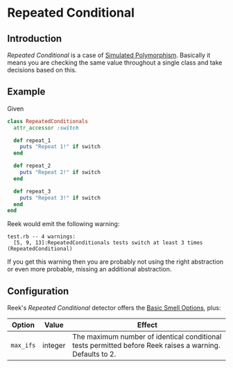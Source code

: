 # Repeated Conditional

## Introduction

_Repeated Conditional_ is a case of
[Simulated Polymorphism](Simulated-Polymorphism.md). Basically it means you are
checking the same value throughout a single class and take decisions based on
this.

## Example

Given

```Ruby
class RepeatedConditionals
  attr_accessor :switch

  def repeat_1
    puts "Repeat 1!" if switch
  end

  def repeat_2
    puts "Repeat 2!" if switch
  end

  def repeat_3
    puts "Repeat 3!" if switch
  end
end
```

Reek would emit the following warning:

```
test.rb -- 4 warnings:
  [5, 9, 13]:RepeatedConditionals tests switch at least 3 times (RepeatedConditional)
```

If you get this warning then you are probably not using the right abstraction or even more probable, missing an additional abstraction.

## Configuration

Reek's _Repeated Conditional_ detector offers the [Basic Smell Options](Basic-Smell-Options.md), plus:

| Option         | Value       | Effect  |
| ---------------|-------------|---------|
| `max_ifs` |  integer | The maximum number of identical conditional tests permitted before Reek raises a warning. Defaults to 2. |
